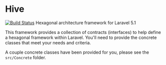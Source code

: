 # Hive
[![Build Status](https://travis-ci.org/r3oath/hive.svg?branch=master)](https://travis-ci.org/r3oath/hive)
Hexagonal architecture framework for Laravel 5.1

This framework provides a collection of contracts (interfaces) to help define a hexagonal framework within Laravel. You'll need to provide the concrete classes that meet your needs and criteria.

A couple concrete classes have been provided for you, please see the `src/Concrete` folder.